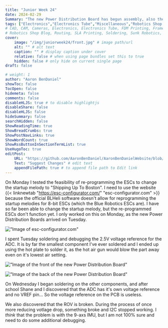 ```yaml
---
title: "Junior Week 24"
date: 2024-02-29
Summary: "The new Power Distribution Board has begun assembly, also the ROV broke :("
tags: ["Electronics","Electronics Tube","Miscellaneous","Robotics Shop Blog","Sunk Robotics","Soldering"]
# CAD, CAM, Cameras, Electronics, Electronics Tube, FDM Printing, Frame, General CAD, Laser Cutting, Manufacturing, Milling, Miscellaneous, PCB Design,
# Robotics Shop Blog, Routing, SLA Printing, Soldering, Sunk Robotics, WAter-Jet Cutting, Watts Water Plaque, General CAD, Machinist's Jack, Turning
cover:
    image: "/img/juniorweek24/front.jpg" # image path/url
    alt: "" # alt text
    caption: "" # display caption under cover
    relative: false # when using page bundles set this to true
    hidden: false # only hide on current single page
draft: false

# weight: 1
author: "Aaron BenDaniel"
showToc: false
TocOpen: false
hidemeta: false
comments: false
disableHLJS: true # to disable highlightjs
disableShare: false
disableHLJS: false
hideSummary: false
searchHidden: false
ShowReadingTime: true
ShowBreadCrumbs: true
ShowPostNavLinks: true
ShowWordCount: true
ShowRssButtonInSectionTermList: true
UseHugoToc: true
editPost:
    URL: "https://github.com/AaronBenDaniel/AaronBenDanielWebsite/blob/main/content"
    Text: "Suggest Changes" # edit text
    appendFilePath: true # to append file path to Edit link
---
```


On Monday I tested the feasibility of re-programming the ESCs to change the startup melody to "Shipping Up To Boston". I need to use the website {{< linknewtab "https://esc-configurator.com/" "esc-configurator.com" >}} because the official BLHeli software doesn't allow for reprogramming the startup melodies for 8-bit ESCs (which the Blue Robotics ESCs are). I have so far been able to change the startup melody, but the re-programmed ESCs don't function yet. I only worked on this on Monday, as the new Power Distribution Boards arrived on Tuesday.

!["Image of esc-configurator.com"](/img/juniorweek24/esc.png)

I spent Tuesday soldering and debugging the 2.5V voltage reference for the ADC. It is by far the smallest component I've ever soldered and I ended up using the hot plate to solder it, as the hot air gun would blow the part away even on it's lowest air setting.

!["Image of the front of the new Power Distribution Board"](/img/juniorweek24/front.jpg)

!["Image of the back of the new Power Distribution Board"](/img/juniorweek24/back.jpg)

On Wednesday I began soldering on the other components, and after school Shane and I discovered that the ADC has it's own voltage reference and no VREF pin... So the voltage reference on the PCB is useless.

We also discovered that the ROV is broken. During the process of once more reducing votlage drop, something broke and I2C stopped working. I *think* that the problem is with the 9-axs IMU, but I am not 100% sure and need to do some additional debugging.